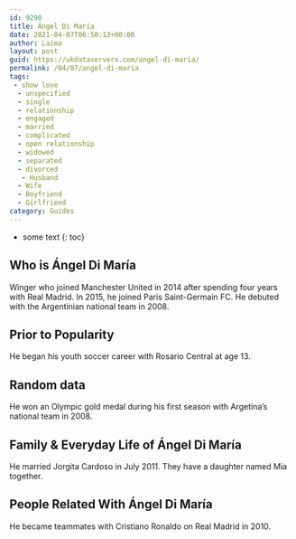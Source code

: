 ```yaml
---
id: 9290
title: Ángel Di María
date: 2021-04-07T06:50:13+00:00
author: Laima
layout: post
guid: https://ukdataservers.com/angel-di-maria/
permalink: /04/07/angel-di-maria
tags:
 - show love
  - unspecified
  - single
  - relationship
  - engaged
  - married
  - complicated
  - open relationship
  - widowed
  - separated
  - divorced
   - Husband
  - Wife
  - Boyfriend
  - Girlfriend
category: Guides
---
```


* some text
{: toc}


## Who is Ángel Di María
                  
                  
                  
Winger who joined Manchester United in 2014 after spending four years with Real Madrid. In 2015, he joined Paris Saint-Germain FC. He debuted with the Argentinian national team in 2008.
                  
              
            
              
            
                
                
                
## Prior to Popularity
                  
                  
                  
He began his youth soccer career with Rosario Central at age 13.
                  
              
            
              
            
                
                
                
## Random data
                  
                  
                  
He won an Olympic gold medal during his first season with Argetina&#8217;s national team in 2008.
                  
              
            
              
            
                
                
                
## Family & Everyday Life of Ángel Di María
                  
                  
                  
He married Jorgita Cardoso in July 2011. They have a daughter named Mia together.
                  
              
            
              
            
                
                
                
## People Related With Ángel Di María
                  
                  
                  
He became teammates with Cristiano Ronaldo on Real Madrid in 2010.
                  
              
            
              
            
                
              
            
              
              
            
            
              
            
          
          
          